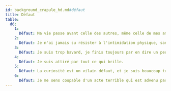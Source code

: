 ```yaml
---
id: background_crapule_hd.md#défaut
title: Défaut
table:
  d6:
    1:
      Défaut: Ma vie passe avant celle des autres, même celle de mes amis.
    2:
      Défaut: Je n'ai jamais su résister à l'intimidation physique, sans parler de la torture. La simple perspective d'un interrogatoire musclé et je déballe tout.
    3:
      Défaut: Je suis trop bavard, je finis toujours par en dire un peu trop. Surtout quand je suis nerveux.
    4:
      Défaut: Je suis attiré par tout ce qui brille.
    5:
      Défaut: La curiosité est un vilain défaut, et je suis beaucoup trop curieux.
    6:
      Défaut: Je me sens coupable d'un acte terrible qui est advenu par ma faute. Je veux me racheter à tout prix.
---
```


